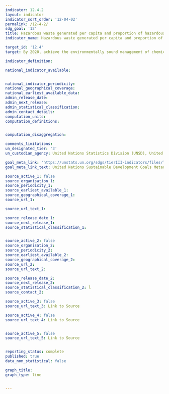 ```yaml
---
indicator: 12.4.2
layout: indicator
indicator_sort_order: '12-04-02'
permalink: /12-4-2/
sdg_goal: '12'
title: Hazardous waste generated per capita and proportion of hazardous waste treated, by type of treatment
indicator_name: Hazardous waste generated per capita and proportion of hazardous waste treated, by type of treatment

target_id: '12.4'
target: By 2020, achieve the environmentally sound management of chemicals and all wastes throughout their life cycle, in accordance with agreed international frameworks, and significantly reduce their release to air, water and soil in order to minimize their adverse impacts on human health and the environment

indicator_definition:

national_indicator_available:


national_indicator_periodicity:
national_geographical_coverage:
national_earliest_available_data:
admin_release_date:
admin_next_release:
admin_statistical_classification:
admin_contact_details:
computation_units:
computation_definitions:


computation_disaggregation:

comments_limitations:
un_designated_tier: '3'
un_custodian_agency: United Nations Statistics Division (UNSD), United Nations Environment Programme (UNEP)

goal_meta_link: 'https://unstats.un.org/sdgs/tierIII-indicators/files/Tier3-12-04-02.pdf'
goal_meta_link_text: United Nations Sustainable Development Goals Metadata

source_active_1: false
source_organisation_1:
source_periodicity_1:
source_earliest_available_1:
source_geographical_coverage_1:
source_url_1:

source_url_text_1:

source_release_date_1:
source_next_release_1:
source_statistical_classification_1:


source_active_2: false
source_organisation_2:
source_periodicity_2:
source_earliest_available_2:
source_geographical_coverage_2:
source_url_2:
source_url_text_2:

source_release_date_2:
source_next_release_2:
source_statistical_classification_2: l
source_contact_2:

source_active_3: false
source_url_text_3: Link to Source

source_active_4: false
source_url_text_4: Link to Source


source_active_5: false
source_url_text_5: Link to Source


reporting_status: complete
published: true
data_non_statistical: false

graph_title:
graph_type: line


---
```

